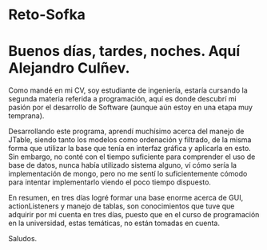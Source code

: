 # Reto-Sofka
# Buenos días, tardes, noches. Aquí Alejandro Culñev.

Como mandé en mi CV, soy estudiante de ingeniería, estaría cursando la segunda materia referida a programación, aquí es donde descubrí mi pasión por el desarrollo de Software (aunque aún estoy en una etapa muy temprana).

Desarrollando este programa, aprendí muchísimo acerca del manejo de JTable, siendo tanto los modelos como ordenación y filtrado, de la misma forma que utilizar la base que tenía en interfaz gráfica y aplicarla en esto. Sin embargo, no conté con el tiempo suficiente para comprender el uso de base de datos, nunca había utilizado sistema alguno, ví cómo sería la implementación de mongo, pero no me sentí lo suficientemente cómodo para intentar implementarlo viendo el poco tiempo dispuesto.

En resumen, en tres días logré formar una base enorme acerca de GUI, actionListeners y manejo de tablas, son conocimientos que tuve que adquirir por mi cuenta en tres días, puesto que en el curso de programación en la universidad, estas temáticas, no están tomadas en cuenta.

Saludos.
